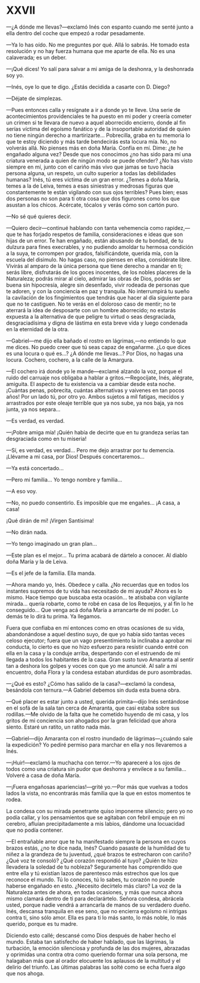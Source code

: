 # XXVII

—¿A dónde me llevas?—exclamó Inés con espanto cuando me senté junto a ella
dentro del coche que empezó a rodar pesadamente.

—Ya lo has oído. No me preguntes por qué. Allá lo sabrás. He tomado esta
resolución y no hay fuerza humana que me aparte de ella. No es una calaverada;
es un deber.

—¡Qué dices! Yo salí para salvar a mi amiga de la deshonra, y la deshonrada soy
yo.

—Inés, oye lo que te digo. ¿Estás decidida a casarte con D. Diego?

—Déjate de simplezas.

—Pues entonces calla y resígnate a ir a donde yo te lleve. Una serie de
acontecimientos providenciales te ha puesto en mi poder y creería cometer un
crimen si te llevara de nuevo a aquel aborrecido encierro, donde al fin serías
víctima del egoísmo fanático y de la insoportable autoridad de quien no tiene
ningún derecho a martirizarte... Pobrecilla, graba en tu memoria lo que te
estoy diciendo y más tarde bendecirás esta locura mía. No, no volverás allá. No
pienses más en doña María. Confía en mí. Dime: ¿te he engañado alguna vez?
Desde que nos conocimos ¿no has sido para mí una criatura venerada a quien de
ningún modo se puede ofender? ¿No has visto siempre en mí, junto con el cariño
más vivo que jamas se tuvo hacia persona alguna, un respeto, un culto superior
a todas las debilidades humanas? Inés, tú eres víctima de un gran error. ¿Temes
a doña María, temes a la de Leiva, temes a esas siniestras y medrosas figuras
que constantemente te están vigilando con sus ojos terribles? Pues bien; esas
dos personas no son para ti otra cosa que dos figurones como los que asustan
a los chicos. Acércate, tócalos y verás cómo son cartón puro.

—No sé qué quieres decir.

—Quiero decir—continué hablando con tanta vehemencia como rapidez,—que te has
forjado respetos de familia, consideraciones e ideas que son hijas de un error.
Te han engañado, están abusando de tu bondad, de tu dulzura para fines
execrables, y no pudiendo amoldar tu hermosa condición a la suya, te corrompen
por grados, falsificándote, querida mía, con la escuela del disimulo. No hagas
caso, no pienses en ellas, considérate libre. Vivirás al amparo de la única
persona que tiene derecho a mandar en ti; serás libre, disfrutarás de los goces
inocentes, de los nobles placeres de la Naturaleza; podrás mirar al cielo,
admirar las obras de Dios, podrás ser buena sin hipocresía, alegre sin
desenfado, vivir rodeada de personas que te adoren, y con la conciencia en paz
y tranquila. No interrumpirá tu sueño la cavilación de los fingimientos que
tendrás que hacer al día siguiente para que no te castiguen. No te verás en el
doloroso caso de mentir; no te aterrará la idea de desposarte con un hombre
aborrecido; no estarás expuesta a la alternativa de que peligre tu virtud
o seas desgraciada, desgraciadísima y digna de lástima en esta breve vida
y luego condenada en la eternidad de la otra.

—Gabriel—me dijo ella bañado el rostro en lágrimas,—no entiendo lo que me
dices. No puedo creer que tú seas capaz de engañarme. ¿Lo que dices es una
locura o qué es...? ¿A dónde me llevas...? Por Dios, no hagas una locura.
Cochero, cochero, a la calle de la Amargura.

—El cochero irá donde yo le mande—exclamé alzando la voz, porque el ruido del
carruaje nos obligaba a hablar a gritos.—Regocíjate, Inés, alégrate, amiguita.
El aspecto de tu existencia va a cambiar desde esta noche. ¡Cuántas penas,
pobrecita, cuántas alternativas y vaivenes en tan pocos años! Por un lado tú,
por otro yo. Ambos sujetos a mil fatigas, mecidos y arrastrados por este oleaje
terrible que ya nos sube, ya nos baja, ya nos junta, ya nos separa...

—Es verdad, es verdad.

—¡Pobre amiga mía! ¡Quién había de decirte que en tu grandeza serías tan
desgraciada como en tu miseria!

—Sí, es verdad, es verdad... Pero me dejo arrastrar por tu demencia. ¡Llévame
a mi casa, por Dios! Después concertaremos...

—Ya está concertado...

—Pero mi familia... Yo tengo nombre y familia...

—A eso voy.

—No, no puedo consentirlo. Es imposible que me engañes... ¡A casa, a casa!

¡Qué dirán de mí! ¡Virgen Santísima!

—No dirán nada.

—Yo tengo imaginado un gran plan...

—Este plan es el mejor... Tu prima acabará de dártelo a conocer. Al diablo doña
María y la de Leiva.

—Es el jefe de la familia. Ella manda.

—Ahora mando yo, Inés. Obedece y calla. ¿No recuerdas que en todos los
instantes supremos de tu vida has necesitado de mi ayuda? Ahora es lo mismo.
Hace tiempo que buscaba esta ocasión... te atisbaba con vigilante mirada...
quería robarte, como te robé en casa de los Requejos, y al fin lo he
conseguido... Que venga acá doña María a arrancarte de mi poder. Lo demás te lo
dirá tu prima. Ya llegamos.

Fuera que confiaba en mí entonces como en otras ocasiones de su vida,
abandonándose a aquel destino suyo, de que yo había sido tantas veces celoso
ejecutor; fuera que un vago presentimiento la inclinaba a aprobar mi conducta,
lo cierto es que no hizo esfuerzo para resistir cuando entré con ella en la
casa y la conduje arriba, despertando con el estruendo de mi llegada a todos
los habitantes de la casa. Gran susto tuvo Amaranta al sentir tan a deshora los
golpes y voces con que yo me anuncié. Al salir a mi encuentro, doña Flora y la
condesa estaban aturdidas de puro asombradas.

—¿Qué es esto? ¿Cómo has salido de la casa?—exclamó la condesa, besándola con
ternura.—A Gabriel debemos sin duda esta buena obra.

—Qué placer es estar junto a usted, querida primita—dijo Inés sentándose en el
sofá de la sala tan cerca de Amaranta, que casi estaba sobre sus rodillas.—Me
olvido de la falta que he cometido huyendo de mi casa, y los gritos de mi
conciencia son ahogados por la gran felicidad que ahora siento. Estaré un
ratito, un ratito nada más.

—Gabriel—dijo Amaranta con el rostro inundado de lágrimas—¿cuándo sale la
expedición? Yo pediré permiso para marchar en ella y nos llevaremos a Inés.

—¡Huir!—exclamó la muchacha con terror.—Yo apareceré a los ojos de todos como
una criatura sin pudor que deshonra y envilece a su familia... Volveré a casa
de doña María.

—¡Fuera engañosas apariencias!—grité yo.—Por más que vuelvas a todos lados la
vista, no encontrarás más familia que la que en estos momentos te rodea.

La condesa con su mirada penetrante quiso imponerme silencio; pero yo no podía
callar, y los pensamientos que se agitaban con febril empuje en mi cerebro,
afluían precipitadamente a mis labios, dándome una locuacidad que no podía
contener.

—El entrañable amor que te ha manifestado siempre la persona en cuyos brazos
estás, ¿no te dice nada, Inés? Cuando pasaste de la humildad de tu niñez a la
grandeza de tu juventud, ¿qué brazos te estrecharon con cariño? ¿Qué voz te
consoló? ¿Qué corazón respondió al tuyo? ¿Quién te hizo llevadera la soledad de
tu nobleza? Seguramente has comprendido que entre ella y tú existían lazos de
parentesco más estrechos que los que reconoce el mundo. Tú lo conoces, tú lo
sabes, tu corazón no puede haberse engañado en esto. ¿Necesito decírtelo más
claro? La voz de la Naturaleza antes de ahora, en todas ocasiones, y más que
nunca ahora mismo clamará dentro de ti para declarártelo. Señora condesa,
abrácela usted, porque nadie vendrá a arrancarla de manos de su verdadero
dueño. Inés, descansa tranquila en ese seno, que no encierra egoísmo ni
intrigas contra ti, sino sólo amor. Ella es para ti lo más santo, lo más noble,
lo más querido, porque es tu madre.

Diciendo esto callé; descansé como Dios después de haber hecho el mundo. Estaba
tan satisfecho de haber hablado, que las lágrimas, la turbación, la emoción
silenciosa y profunda de las dos mujeres, abrazadas y oprimidas una contra otra
como queriendo formar una sola persona, me halagaban más que al orador
elocuente los aplausos de la multitud y el delirio del triunfo. Las últimas
palabras las solté como se echa fuera algo que nos ahoga.
